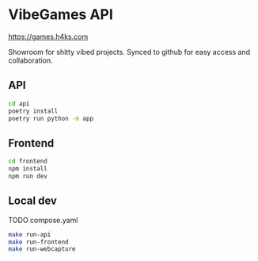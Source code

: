 # VibeGames API

https://games.h4ks.com

Showroom for shitty vibed projects. Synced to github for easy access and collaboration.

## API
```sh
cd api
poetry install
poetry run python -m app
```

## Frontend
```sh
cd frontend
npm install
npm run dev
```


## Local dev
TODO compose.yaml

```sh
make run-api
make run-frontend
make run-webcapture
```
